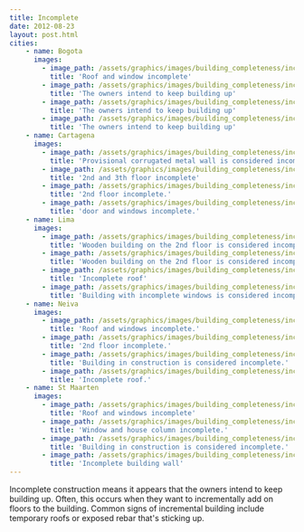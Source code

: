 ```yaml
---
title: Incomplete
date: 2012-08-23
layout: post.html
cities:
    - name: Bogota
      images:
        - image_path: /assets/graphics/images/building_completeness/incomplete_bogota_01.jpg
          title: 'Roof and window incomplete'
        - image_path: /assets/graphics/images/building_completeness/incomplete_bogota_02.jpg
          title: 'The owners intend to keep building up'
        - image_path: /assets/graphics/images/building_completeness/incomplete_bogota_03.jpg
          title: 'The owners intend to keep building up'
        - image_path: /assets/graphics/images/building_completeness/incomplete_bogota_04.jpg
          title: 'The owners intend to keep building up'
    - name: Cartagena
      images:
        - image_path: /assets/graphics/images/building_completeness/incomplete_cartagena_01.png
          title: 'Provisional corrugated metal wall is considered incomplete.'
        - image_path: /assets/graphics/images/building_completeness/incomplete_cartagena_02.png
          title: '2nd and 3th floor incomplete'
        - image_path: /assets/graphics/images/building_completeness/incomplete_cartagena_03.png
          title: '2nd floor incomplete.'
        - image_path: /assets/graphics/images/building_completeness/incomplete_cartagena_04.png
          title: 'door and windows incomplete.'
    - name: Lima
      images:
        - image_path: /assets/graphics/images/building_completeness/incomplete_lima_01.png
          title: 'Wooden building on the 2nd floor is considered incomplete.'
        - image_path: /assets/graphics/images/building_completeness/incomplete_lima_02.png
          title: 'Wooden building on the 2nd floor is considered incomplete.'
        - image_path: /assets/graphics/images/building_completeness/incomplete_lima_03.png
          title: 'Incomplete roof'
        - image_path: /assets/graphics/images/building_completeness/incomplete_lima_04.png
          title: 'Building with incomplete windows is considered incomplete'
    - name: Neiva
      images:
        - image_path: /assets/graphics/images/building_completeness/incomplete_neiva_01.png
          title: 'Roof and windows incomplete.'
        - image_path: /assets/graphics/images/building_completeness/incomplete_neiva_02.png
          title: '2nd floor incomplete.'
        - image_path: /assets/graphics/images/building_completeness/incomplete_neiva_03.png
          title: 'Building in construction is considered incomplete.'
        - image_path: /assets/graphics/images/building_completeness/incomplete_neiva_04.png
          title: 'Incomplete roof.'
    - name: St Maarten
      images:
        - image_path: /assets/graphics/images/building_completeness/incomplete_st_maarten_01.png
          title: 'Roof and windows incomplete'
        - image_path: /assets/graphics/images/building_completeness/incomplete_st_maarten_02.png
          title: 'Window and house column incomplete.'
        - image_path: /assets/graphics/images/building_completeness/incomplete_st_maarten_03.png
          title: 'Building in construction is considered incomplete.'
        - image_path: /assets/graphics/images/building_completeness/incomplete_st_maarten_04.png
          title: 'Incomplete building wall'
---
```


Incomplete construction means it appears that the owners intend to keep building up. Often, this occurs when they want to incrementally add on floors to the building. Common signs of incremental building include temporary roofs or exposed rebar that's sticking up.